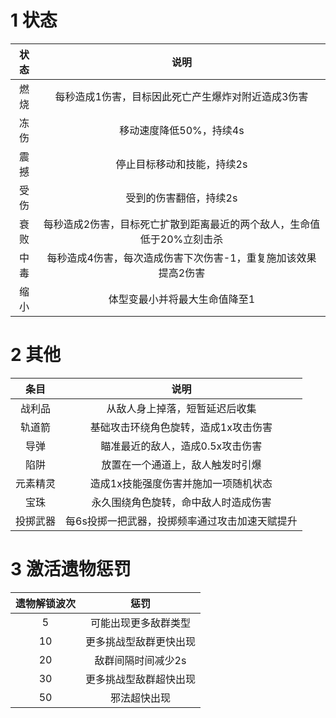 # 1 状态
|状态|说明|
|:---:|:---:|
|燃烧|每秒造成1伤害，目标因此死亡产生爆炸对附近造成3伤害|
|冻伤|移动速度降低50%，持续4s|
|震撼|停止目标移动和技能，持续2s|
|受伤|受到的伤害翻倍，持续2s|
|衰败|每秒造成2伤害，目标死亡扩散到距离最近的两个敌人，生命值低于20%立刻击杀|
|中毒|每秒造成4伤害，每次造成伤害下次伤害-1，重复施加该效果提高2伤害|
|缩小|体型变最小并将最大生命值降至1|

# 2 其他
|条目|说明|
|:---:|:---:|
|战利品|从敌人身上掉落，短暂延迟后收集|
|轨道箭|基础攻击环绕角色旋转，造成1x攻击伤害|
|导弹|瞄准最近的敌人，造成0.5x攻击伤害|
|陷阱|放置在一个通道上，敌人触发时引爆|
|元素精灵|造成1x技能强度伤害并施加一项随机状态|
|宝珠|永久围绕角色旋转，命中敌人时造成伤害|
|投掷武器|每6s投掷一把武器，投掷频率通过攻击加速天赋提升|

# 3 激活遗物惩罚
|遗物解锁波次|惩罚|
|:---:|:---:|
|5|可能出现更多敌群类型|
|10|更多挑战型敌群更快出现|
|20|敌群间隔时间减少2s|
|30|更多挑战型敌群超快出现|
|50|邪法超快出现|
